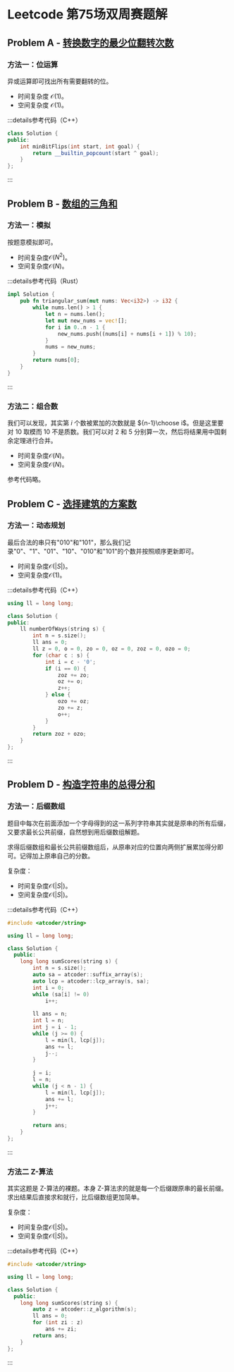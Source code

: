 # Leetcode 第75场双周赛题解

## Problem A - [转换数字的最少位翻转次数](https://leetcode.cn/problems/minimum-bit-flips-to-convert-number/)

### 方法一：位运算

异或运算即可找出所有需要翻转的位。

- 时间复杂度 $\mathcal{O}(1)$。
- 空间复杂度 $\mathcal{O}(1)$。

:::details参考代码（C++）

```cpp
class Solution {
public:
    int minBitFlips(int start, int goal) {
        return __builtin_popcount(start ^ goal);
    }
};
```

:::

## Problem B - [数组的三角和](https://leetcode.cn/problems/find-triangular-sum-of-an-array/)

### 方法一：模拟

按题意模拟即可。

- 时间复杂度$\mathcal{O}(N^2)$。
- 空间复杂度$\mathcal{O}(N)$。

:::details参考代码（Rust）

```rust
impl Solution {
    pub fn triangular_sum(mut nums: Vec<i32>) -> i32 {
        while nums.len() > 1 {
            let n = nums.len();
            let mut new_nums = vec![];
            for i in 0..n - 1 {
                new_nums.push((nums[i] + nums[i + 1]) % 10);
            }
            nums = new_nums;
        }
        return nums[0];
    }
}
```

:::

### 方法二：组合数

我们可以发现，其实第 $i$ 个数被累加的次数就是 ${n-1}\choose i$。但是这里要对 10 取模而 10 不是质数。我们可以对 2 和 5 分别算一次，然后将结果用中国剩余定理进行合并。

- 时间复杂度$\mathcal{O}(N)$。
- 空间复杂度$\mathcal{O}(N)$。

参考代码略。

## Problem C - [选择建筑的方案数](https://leetcode.cn/contest/biweekly-contest-75/problems/number-of-ways-to-select-buildings/)

### 方法一：动态规划

最后合法的串只有"010"和"101"，那么我们记录"0"、"1"、"01"、"10"、"010"和"101"的个数并按照顺序更新即可。

- 时间复杂度$\mathcal{O}(|S|)$。
- 空间复杂度$\mathcal{O}(1)$。

:::details参考代码（C++）

```cpp
using ll = long long;

class Solution {
public:
    ll numberOfWays(string s) {
        int n = s.size();
        ll ans = 0;
        ll z = 0, o = 0, zo = 0, oz = 0, zoz = 0, ozo = 0;
        for (char c : s) {
            int i = c - '0';
            if (i == 0) {
                zoz += zo;
                oz += o;
                z++;
            } else {
                ozo += oz;
                zo += z;
                o++;
            }
        }
        return zoz + ozo;
    }
};
```

:::

## Problem D - [构造字符串的总得分和](https://leetcode.cn/problems/sum-of-scores-of-built-strings/)

### 方法一：后缀数组

题目中每次在前面添加一个字母得到的这一系列字符串其实就是原串的所有后缀，又要求最长公共前缀，自然想到用后缀数组解题。

求得后缀数组和最长公共前缀数组后，从原串对应的位置向两侧扩展累加得分即可。记得加上原串自己的分数。

复杂度：

- 时间复杂度$\mathcal{O}(|S|)$。
- 空间复杂度$\mathcal{O}(|S|)$。

:::details参考代码（C++）

```cpp
#include <atcoder/string>

using ll = long long;

class Solution {
  public:
    long long sumScores(string s) {
        int n = s.size();
        auto sa = atcoder::suffix_array(s);
        auto lcp = atcoder::lcp_array(s, sa);
        int i = 0;
        while (sa[i] != 0)
            i++;
        
        ll ans = n;
        int l = n;
        int j = i - 1;
        while (j >= 0) {
            l = min(l, lcp[j]);
            ans += l;
            j--;
        }
        
        j = i;
        l = n;
        while (j < n - 1) {
            l = min(l, lcp[j]);
            ans += l;
            j++;
        }
        
        return ans;
    }
};
```

:::

### 方法二 Z-算法

其实这题是 Z-算法的裸题。本身 Z-算法求的就是每一个后缀跟原串的最长前缀。求出结果后直接求和就行，比后缀数组更加简单。

复杂度：

- 时间复杂度$\mathcal{O}(|S|)$。
- 空间复杂度$\mathcal{O}(|S|)$。

:::details参考代码（C++）

```cpp
#include <atcoder/string>

using ll = long long;

class Solution {
  public:
    long long sumScores(string s) {
        auto z = atcoder::z_algorithm(s);
        ll ans = 0;
        for (int zi : z)
            ans += zi;
        return ans;
    }
};
```

:::
